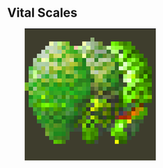 # Vital Scales

<figure><img src="../../../.gitbook/assets/image (24).png" alt=""><figcaption></figcaption></figure>
